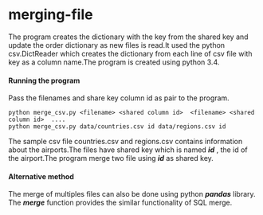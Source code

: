 merging-file
============

The program creates the dictionary with the key from the shared key and update the order dictionary as new files is read.It used the python csv.DictReader which creates the dictionary from each line of csv file with key as a column name.The program is created using python 3.4.

#### Running the program

Pass the filenames and share key column id as pair to the program.
```
python merge_csv.py <filename> <shared column id>  <filename> <shared column id>  ....
python merge_csv.py data/countries.csv id data/regions.csv id
```

The sample csv file countries.csv and regions.csv contains information about the airports.The files have shared key which is named ***id*** , the id of the airport.The program merge two file using ***id*** as shared key.

#### Alternative method

The merge of multiples files can also be done using python ***pandas*** library. The ***merge*** function provides the similar functionality of SQL merge. 